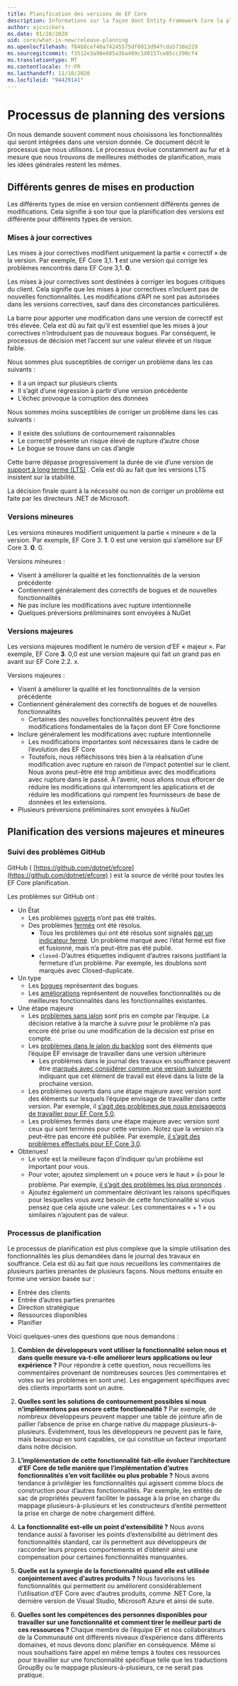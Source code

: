 ```yaml
---
title: Planification des versions de EF Core
description: Informations sur la façon dont Entity Framework Core la planification et la publication sont terminées
author: ajcvickers
ms.date: 01/28/2020
uid: core/what-is-new/release-planning
ms.openlocfilehash: f84b8cef40a74245575df6013d94fcda5738e229
ms.sourcegitcommit: f3512e3a98e685a3ba409c1d0157ce85cc390cf4
ms.translationtype: MT
ms.contentlocale: fr-FR
ms.lasthandoff: 11/10/2020
ms.locfileid: "94429141"
---
```

# <a name="release-planning-process"></a>Processus de planning des versions

On nous demande souvent comment nous choisissons les fonctionnalités qui seront intégrées dans une version donnée.
Ce document décrit le processus que nous utilisons.
Le processus évolue constamment au fur et à mesure que nous trouvons de meilleures méthodes de planification, mais les idées générales restent les mêmes.

## <a name="different-kinds-of-releases"></a>Différents genres de mises en production

Les différents types de mise en version contiennent différents genres de modifications.
Cela signifie à son tour que la planification des versions est différente pour différents types de version.

### <a name="patch-releases"></a>Mises à jour correctives

Les mises à jour correctives modifient uniquement la partie « correctif » de la version.
Par exemple, EF Core 3,1. **1** est une version qui corrige les problèmes rencontrés dans EF Core 3,1. **0**.

Les mises à jour correctives sont destinées à corriger les bogues critiques du client.
Cela signifie que les mises à jour correctives n’incluent pas de nouvelles fonctionnalités.
Les modifications d’API ne sont pas autorisées dans les versions correctives, sauf dans des circonstances particulières.

La barre pour apporter une modification dans une version de correctif est très élevée.
Cela est dû au fait qu’il est essentiel que les mises à jour correctives n’introduisent pas de nouveaux bogues.
Par conséquent, le processus de décision met l’accent sur une valeur élevée et un risque faible.

Nous sommes plus susceptibles de corriger un problème dans les cas suivants :

* Il a un impact sur plusieurs clients
* Il s’agit d’une régression à partir d’une version précédente
* L’échec provoque la corruption des données

Nous sommes moins susceptibles de corriger un problème dans les cas suivants :

* Il existe des solutions de contournement raisonnables
* Le correctif présente un risque élevé de rupture d’autre chose
* Le bogue se trouve dans un cas d’angle

Cette barre dépasse progressivement la durée de vie d’une version de [support à long terme (LTS)](https://dotnet.microsoft.com/platform/support/policy/dotnet-core) . Cela est dû au fait que les versions LTS insistent sur la stabilité.

La décision finale quant à la nécessité ou non de corriger un problème est faite par les directeurs .NET de Microsoft.

### <a name="minor-releases"></a>Versions mineures

Les versions mineures modifient uniquement la partie « mineure » de la version.
Par exemple, EF Core 3. **1**. 0 est une version qui s’améliore sur EF Core 3. **0**. 0.

Versions mineures :

* Visent à améliorer la qualité et les fonctionnalités de la version précédente
* Contiennent généralement des correctifs de bogues et de nouvelles fonctionnalités
* Ne pas inclure les modifications avec rupture intentionnelle
* Quelques préversions préliminaires sont envoyées à NuGet

### <a name="major-releases"></a>Versions majeures

Les versions majeures modifient le numéro de version d’EF « majeur ».
Par exemple, EF Core **3**. 0,0 est une version majeure qui fait un grand pas en avant sur EF Core 2.2. x.

Versions majeures :

* Visent à améliorer la qualité et les fonctionnalités de la version précédente
* Contiennent généralement des correctifs de bogues et de nouvelles fonctionnalités
  * Certaines des nouvelles fonctionnalités peuvent être des modifications fondamentales de la façon dont EF Core fonctionne
* Inclure généralement les modifications avec rupture intentionnelle
  * Les modifications importantes sont nécessaires dans le cadre de l’évolution des EF Core
  * Toutefois, nous réfléchissons très bien à la réalisation d’une modification avec rupture en raison de l’impact potentiel sur le client. Nous avons peut-être été trop ambitieux avec des modifications avec rupture dans le passé. À l’avenir, nous allons nous efforcer de réduire les modifications qui interrompent les applications et de réduire les modifications qui rompent les fournisseurs de base de données et les extensions.
* Plusieurs préversions préliminaires sont envoyées à NuGet

## <a name="planning-for-majorminor-releases"></a>Planification des versions majeures et mineures

### <a name="github-issue-tracking"></a>Suivi des problèmes GitHub

GitHub ( [https://github.com/dotnet/efcore](https://github.com/dotnet/efcore) ) est la source de vérité pour toutes les EF Core planification.

Les problèmes sur GitHub ont :

* Un État
  * Les problèmes [ouverts](https://github.com/dotnet/efcore/issues) n’ont pas été traités.
  * Des problèmes [fermés](https://github.com/dotnet/efcore/issues?q=is%3Aissue+is%3Aclosed) ont été résolus.
    * Tous les problèmes qui ont été résolus sont signalés [par un indicateur fermé](https://github.com/dotnet/efcore/issues?q=is%3Aissue+label%3Aclosed-fixed+is%3Aclosed). Un problème marqué avec l’état fermé est fixe et fusionné, mais n’a peut-être pas été publié.
    * `closed-`D’autres étiquettes indiquent d’autres raisons justifiant la fermeture d’un problème. Par exemple, les doublons sont marqués avec Closed-duplicate.
* Un type
  * Les [bogues](https://github.com/dotnet/efcore/issues?q=is%3Aissue+is%3Aopen+label%3Atype-bug) représentent des bogues.
  * Les [améliorations](https://github.com/dotnet/efcore/issues?q=is%3Aissue+is%3Aopen+label%3Atype-enhancement) représentent de nouvelles fonctionnalités ou de meilleures fonctionnalités dans les fonctionnalités existantes.
* Une étape majeure
  * Les [problèmes sans jalon](https://github.com/dotnet/efcore/issues?q=is%3Aopen+is%3Aissue+no%3Amilestone) sont pris en compte par l’équipe. La décision relative à la marche à suivre pour le problème n’a pas encore été prise ou une modification de la décision est prise en compte.
  * Les [problèmes dans le jalon du backlog](https://github.com/dotnet/efcore/issues?q=is%3Aopen+is%3Aissue+milestone%3ABacklog) sont des éléments que l’équipe EF envisage de travailler dans une version ultérieure
    * Les problèmes dans le journal des travaux en souffrance peuvent être [marqués avec considérer comme une version suivante](https://github.com/dotnet/efcore/issues?q=is%3Aissue+is%3Aopen+label%3Aconsider-for-next-release) indiquant que cet élément de travail est élevé dans la liste de la prochaine version.
  * Les problèmes ouverts dans une étape majeure avec version sont des éléments sur lesquels l’équipe envisage de travailler dans cette version. Par exemple, il [s’agit des problèmes que nous envisageons de travailler pour EF Core 5,0](https://github.com/dotnet/efcore/issues?q=is%3Aopen+is%3Aissue+milestone%3A5.0.0).
  * Les problèmes fermés dans une étape majeure avec version sont ceux qui sont terminés pour cette version. Notez que la version n’a peut-être pas encore été publiée. Par exemple, [il s’agit des problèmes effectués pour EF Core 3,0](https://github.com/dotnet/efcore/issues?q=is%3Aissue+milestone%3A3.0.0+is%3Aclosed).
* Obtenues!
  * Le vote est la meilleure façon d’indiquer qu’un problème est important pour vous.
  * Pour voter, ajoutez simplement un « pouce vers le haut » 👍 pour le problème. Par exemple, [il s’agit des problèmes les plus prononcés](https://github.com/dotnet/efcore/issues?q=is%3Aissue+is%3Aopen+sort%3Areactions-%2B1-desc) .
  * Ajoutez également un commentaire décrivant les raisons spécifiques pour lesquelles vous avez besoin de cette fonctionnalité si vous pensez que cela ajoute une valeur. Les commentaires « + 1 » ou similaires n’ajoutent pas de valeur.

### <a name="the-planning-process"></a>Processus de planification

Le processus de planification est plus complexe que la simple utilisation des fonctionnalités les plus demandées dans le journal des travaux en souffrance.
Cela est dû au fait que nous recueillons les commentaires de plusieurs parties prenantes de plusieurs façons.
Nous mettons ensuite en forme une version basée sur :

* Entrée des clients
* Entrée d’autres parties prenantes
* Direction stratégique
* Ressources disponibles
* Planifier

Voici quelques-unes des questions que nous demandons :

1. **Combien de développeurs vont utiliser la fonctionnalité selon nous et dans quelle mesure va-t-elle améliorer leurs applications ou leur expérience ?** Pour répondre à cette question, nous recueillons les commentaires provenant de nombreuses sources (les commentaires et votes sur les problèmes en sont une). Les engagement spécifiques avec des clients importants sont un autre.

2. **Quelles sont les solutions de contournement possibles si nous n’implémentons pas encore cette fonctionnalité ?** Par exemple, de nombreux développeurs peuvent mapper une table de jointure afin de pallier l’absence de prise en charge native du mappage plusieurs-à-plusieurs. Évidemment, tous les développeurs ne peuvent pas le faire, mais beaucoup en sont capables, ce qui constitue un facteur important dans notre décision.

3. **L’implémentation de cette fonctionnalité fait-elle évoluer l’architecture d’EF Core de telle manière que l’implémentation d’autres fonctionnalités s’en voit facilitée ou plus probable ?** Nous avons tendance à privilégier les fonctionnalités qui agissent comme blocs de construction pour d’autres fonctionnalités. Par exemple, les entités de sac de propriétés peuvent faciliter le passage à la prise en charge du mappage plusieurs-à-plusieurs et les constructeurs d’entité permettent la prise en charge de notre chargement différé.

4. **La fonctionnalité est-elle un point d’extensibilité ?** Nous avons tendance aussi à favoriser les points d’extensibilité au détriment des fonctionnalités standard, car ils permettent aux développeurs de raccorder leurs propres comportements et d’obtenir ainsi une compensation pour certaines fonctionnalités manquantes.

5. **Quelle est la synergie de la fonctionnalité quand elle est utilisée conjointement avec d’autres produits ?** Nous favorisons les fonctionnalités qui permettent ou améliorent considérablement l’utilisation d’EF Core avec d’autres produits, comme .NET Core, la dernière version de Visual Studio, Microsoft Azure et ainsi de suite.

6. **Quelles sont les compétences des personnes disponibles pour travailler sur une fonctionnalité et comment tirer le meilleur parti de ces ressources ?** Chaque membre de l’équipe EF et nos collaborateurs de la Communauté ont différents niveaux d’expérience dans différents domaines, et nous devons donc planifier en conséquence. Même si nous souhaitions faire appel en même temps à toutes ces ressources pour travailler sur une fonctionnalité spécifique telle que les traductions GroupBy ou le mappage plusieurs-à-plusieurs, ce ne serait pas pratique.
